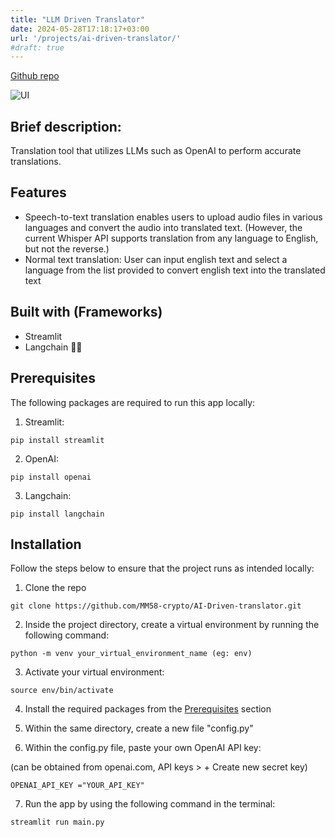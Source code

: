 ```yaml
---
title: "LLM Driven Translator"
date: 2024-05-28T17:18:17+03:00
url: '/projects/ai-driven-translator/'
#draft: true
---
```

[Github repo](https://github.com/MM58-crypto/AI-Driven-translator) 


![UI](/ai-driven-translator.png)

## Brief description:
Translation tool that utilizes LLMs such as OpenAI to perform accurate translations. 

## Features
- Speech-to-text translation enables users to upload audio files in various languages and convert the audio into translated text. (However, the current Whisper API supports translation from any language to English, but not the reverse.) 
- Normal text translation: User can input english text and select a language from the list provided to convert english text into the translated text

## Built with (Frameworks)
- Streamlit  
- Langchain 🦜️🔗

## Prerequisites
The following packages are required to run this app locally:
1. Streamlit:
```
pip install streamlit
```
2. OpenAI:
```
pip install openai
```
3. Langchain:
```
pip install langchain
```
## Installation 
Follow the steps below to ensure that the project runs as intended locally:

1. Clone the repo
```
git clone https://github.com/MM58-crypto/AI-Driven-translator.git
```
2. Inside the project directory, create a virtual environment by running the following command:
```
python -m venv your_virtual_environment_name (eg: env)
```
3. Activate your virtual environment:

```
source env/bin/activate
```
4. Install the required packages from the <a href="#prerequisites">Prerequisites</a> section

5. Within the same directory, create a new file "config.py"

6. Within the config.py file, paste your own OpenAI API key:

(can be obtained from openai.com, API keys > + Create new secret key)
```
OPENAI_API_KEY ="YOUR_API_KEY"
```
7. Run the app by using the following command in the terminal:
```
streamlit run main.py
```
